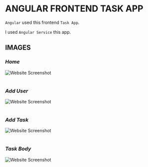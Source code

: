 # ANGULAR FRONTEND TASK APP

`Angular` used this frontend `Task App`. <br>

I used `Angular Service` this app.

## IMAGES

### *Home* <br>
![Website Screenshot](https://i.imgur.com/BSnq7P3.png) <br><br>
### *Add User* <br>
![Website Screenshot](https://i.imgur.com/2rVx3v6.png) <br><br>
### *Add Task* <br>
![Website Screenshot](https://i.imgur.com/1jP2sVZ.png) <br><br>
### *Task Body* <br>
![Website Screenshot](https://i.imgur.com/sHyJoVy.png) <br><br>

